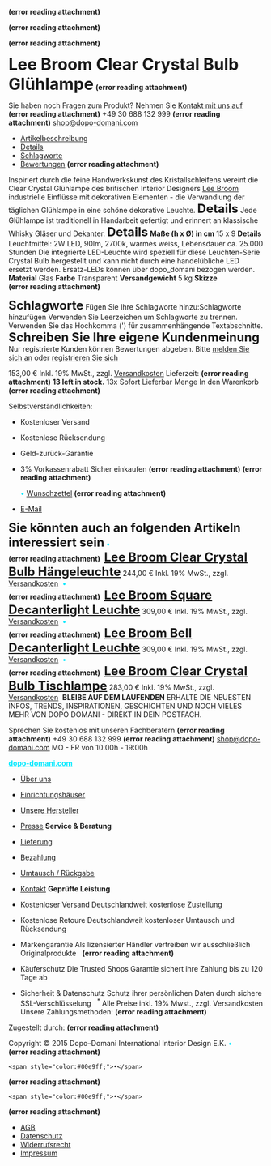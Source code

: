 **(error reading attachment)**
 
 **(error reading attachment)**
 
 **(error reading attachment)**
 


<span style="font-size:24pt;color:#000ff;"><b>Lee Broom Clear Crystal Bulb Glühlampe</b></span>
 **(error reading attachment)**

<span style="color:#000ff;">Sie haben noch Fragen zum Produkt? Nehmen Sie</span> <a href="http://www.dopo-domani.com/de/kontakt/" rel="noopener" class="external-link" target="_blank" style="color:#dca0dff;"><u>Kontakt mit uns auf</u></a>
 **(error reading attachment)**
 <span style="color:#000ff;">+49 30 688 132 999</span>
 **(error reading attachment)**
 <a href="mailto:shop@dopo-domani.com" rel="noopener" class="external-link" target="_blank" style="color:#dca0dff;"><u>shop@dopo-domani.com</u></a>
- <a href="http://www.dopo-domani.com/de/lee-broom-clear-crystal-bulb-gluehlampe.html#" rel="noopener" class="external-link" target="_blank" style="color:#dca0dff;"><u>Artikelbeschreibung</u></a>
- <a href="http://www.dopo-domani.com/de/lee-broom-clear-crystal-bulb-gluehlampe.html#" rel="noopener" class="external-link" target="_blank" style="color:#dca0dff;"><u>Details</u></a>
- <a href="http://www.dopo-domani.com/de/lee-broom-clear-crystal-bulb-gluehlampe.html#" rel="noopener" class="external-link" target="_blank" style="color:#dca0dff;"><u>Schlagworte</u></a>
- <a href="http://www.dopo-domani.com/de/lee-broom-clear-crystal-bulb-gluehlampe.html#" rel="noopener" class="external-link" target="_blank" style="color:#dca0dff;"><u>Bewertungen</u></a>
 **(error reading attachment)**

<span style="color:#000ff;">Inspiriert durch die feine Handwerkskunst des Kristallschleifens vereint die Clear Crystal Glühlampe des britischen Interior Designers</span> <a href="http://www.dopo-domani.com/de/lee-broom" rel="noopener" class="external-link" target="_blank" style="color:#dca0dff;"><u>Lee Broom</u></a> <span style="color:#000ff;">industrielle Einflüsse mit dekorativen Elementen - die Verwandlung der täglichen Glühlampe in eine schöne dekorative Leuchte.</span>
<span style="font-size:18pt;color:#000ff;"><b>Details</b></span>
<span style="color:#000ff;">Jede Glühlampe ist traditionell in Handarbeit gefertigt und erinnert an klassische Whisky Gläser und Dekanter.</span>
<span style="font-size:18pt;color:#000ff;"><b>Details</b></span>
<span style="color:#000ff;"><b>Maße (h x Ø) in cm</b></span>	<span style="color:#000ff;">15 x 9</span>
<span style="color:#000ff;"><b>Details</b></span>	<span style="color:#000ff;">Leuchtmittel: 2W LED, 90lm, 2700k, warmes weiss, Lebensdauer ca. 25.000 Stunden Die integrierte LED-Leuchte wird speziell für diese Leuchten-Serie Crystal Bulb hergestellt und kann nicht durch eine handelübliche LED ersetzt werden. Ersatz-LEDs können über dopo_domani bezogen werden.</span>
<span style="color:#000ff;"><b>Material</b></span>	<span style="color:#000ff;">Glas</span>
<span style="color:#000ff;"><b>Farbe</b></span>	<span style="color:#000ff;">Transparent</span>
<span style="color:#000ff;"><b>Versandgewicht</b></span>	<span style="color:#000ff;">5 kg</span>
<span style="color:#000ff;"><b>Skizze</b></span>	
 **(error reading attachment)**

<span style="font-size:18pt;color:#000ff;"><b>Schlagworte</b></span>
<span style="color:#000ff;">Fügen Sie Ihre Schlagworte hinzu:Schlagworte hinzufügen</span>
<span style="color:#000ff;">Verwenden Sie Leerzeichen um Schlagworte zu trennen. Verwenden Sie das Hochkomma (') für zusammenhängende Textabschnitte.</span>
<span style="font-size:18pt;color:#000ff;"><b>Schreiben Sie Ihre eigene Kundenmeinung</b></span>
<span style="color:#000ff;">Nur registrierte Kunden können Bewertungen abgeben. Bitte</span> <a href="https://www.dopo-domani.com/de/customer/account/login/referer/aHR0cDovL3d3dy5kb3BvLWRvbWFuaS5jb20vZGUvY2F0YWxvZy9wcm9kdWN0L3ZpZXcvaWQvOTcxOS8_X19fU0lEPVUjcmV2aWV3LWZvcm0,/" rel="noopener" class="external-link" target="_blank" style="color:#dca0dff;"><u>melden Sie sich an</u></a> <span style="color:#000ff;">oder</span> <a href="https://www.dopo-domani.com/de/customer/account/create/" rel="noopener" class="external-link" target="_blank" style="color:#dca0dff;"><u>registrieren Sie sich</u></a>
 
<span style="color:#000ff;">153,00 €</span>
<span style="color:#000ff;">Inkl. 19% MwSt., zzgl.</span> <a href="http://www.dopo-domani.com/de/lieferung" rel="noopener" class="external-link" target="_blank" style="color:#dca0dff;"><u>Versandkosten</u></a>
<span style="color:#000ff;">Lieferzeit:</span> 
 **(error reading attachment)**
<span style="color:#000ff;"><b>13 left in stock.</b></span> <span style="color:#000ff;">13x Sofort Lieferbar</span>
<span style="color:#000ff;">Menge</span>
<span style="color:#000ff;">In den Warenkorb</span>
 **(error reading attachment)**

<span style="color:#000ff;">Selbstverständlichkeiten:</span>
- <span style="color:#000ff;">Kostenloser Versand</span>
- <span style="color:#000ff;">Kostenlose Rücksendung</span>
- <span style="color:#000ff;">Geld-zurück-Garantie</span>
- <span style="color:#000ff;">3% Vorkassenrabatt</span>
<span style="color:#000ff;">Sicher einkaufen</span> 
 **(error reading attachment)**
 **(error reading attachment)**

	<span style="color:#00e9ff;">•</span>	<a href="http://www.dopo-domani.com/de/lee-broom-clear-crystal-bulb-gluehlampe.html#" rel="noopener" class="external-link" target="_blank" style="color:#dca0dff;"><u>Wunschzettel</u></a>
 **(error reading attachment)**

- <a href="http://www.dopo-domani.com/de/sendfriend/product/send/id/9719/" rel="noopener" class="external-link" target="_blank" style="color:#dca0dff;"><u>E-Mail</u></a>  


<span style="font-size:18pt;color:#000ff;"><b>Sie könnten auch an folgenden Artikeln interessiert sein</b></span>
	<span style="color:#00e9ff;">•</span>	
 **(error reading attachment)**
 <a href="http://www.dopo-domani.com/de/lee-broom-clear-crystal-bulb-haengeleuchte.html" rel="noopener" class="external-link" target="_blank" style="font-size:18pt;color:#dca0dff;"><b><u>Lee Broom Clear Crystal Bulb Hängeleuchte</u></b></a> <span style="color:#000ff;">244,00 € Inkl. 19% MwSt., zzgl.</span> <a href="http://www.dopo-domani.com/de/lieferung" rel="noopener" class="external-link" target="_blank" style="color:#dca0dff;"><u>Versandkosten</u></a> 
	<span style="color:#00e9ff;">•</span>	
 **(error reading attachment)**
 <a href="http://www.dopo-domani.com/de/lee-broom-square-decanterlight-leuchte.html" rel="noopener" class="external-link" target="_blank" style="font-size:18pt;color:#dca0dff;"><b><u>Lee Broom Square Decanterlight Leuchte</u></b></a> <span style="color:#000ff;">309,00 € Inkl. 19% MwSt., zzgl.</span> <a href="http://www.dopo-domani.com/de/lieferung" rel="noopener" class="external-link" target="_blank" style="color:#dca0dff;"><u>Versandkosten</u></a> 
	<span style="color:#00e9ff;">•</span>	
 **(error reading attachment)**
 <a href="http://www.dopo-domani.com/de/lee-broom-bell-decanterlight-leuchte.html" rel="noopener" class="external-link" target="_blank" style="font-size:18pt;color:#dca0dff;"><b><u>Lee Broom Bell Decanterlight Leuchte</u></b></a> <span style="color:#000ff;">309,00 € Inkl. 19% MwSt., zzgl.</span> <a href="http://www.dopo-domani.com/de/lieferung" rel="noopener" class="external-link" target="_blank" style="color:#dca0dff;"><u>Versandkosten</u></a> 
	<span style="color:#00e9ff;">•</span>	
 **(error reading attachment)**
 <a href="http://www.dopo-domani.com/de/lee-broom-clear-crystal-bulb-tischlampe.html" rel="noopener" class="external-link" target="_blank" style="font-size:18pt;color:#dca0dff;"><b><u>Lee Broom Clear Crystal Bulb Tischlampe</u></b></a> <span style="color:#000ff;">283,00 € Inkl. 19% MwSt., zzgl.</span> <a href="http://www.dopo-domani.com/de/lieferung" rel="noopener" class="external-link" target="_blank" style="color:#dca0dff;"><u>Versandkosten</u></a> 
<span style="color:#000ff;"><b>BLEIBE AUF DEM LAUFENDEN</b></span>
<span style="color:#000ff;">ERHALTE DIE NEUESTEN INFOS, TRENDS, INSPIRATIONEN, GESCHICHTEN</span>
<span style="color:#000ff;">UND NOCH VIELES MEHR VON DOPO DOMANI - DIREKT IN DEIN POSTFACH.</span>

<span style="color:#000ff;">Sprechen Sie kostenlos mit unseren Fachberatern</span>
 **(error reading attachment)**
 <span style="color:#000ff;">+49 30 688 132 999</span>
 **(error reading attachment)**
 <a href="mailto:shop@dopo-domani.com" rel="noopener" class="external-link" target="_blank" style="color:#dca0dff;"><u>shop@dopo-domani.com</u></a>
<span style="color:#000ff;">MO - FR von 10:00h - 19:00h</span>

<a href="http://dopo-domani.com/" rel="noopener" class="external-link" target="_blank" style="color:#00e9ff;"><b><u>dopo-domani.com</u></b></a>
- <a href="http://www.dopo-domani.com/de/ueberuns/" rel="noopener" class="external-link" target="_blank" style="color:#dca0dff;"><u>Über uns</u></a>
- <a href="http://www.dopo-domani.com/de/einrichtungshaeuser/" rel="noopener" class="external-link" target="_blank" style="color:#dca0dff;"><u>Einrichtungshäuser</u></a>
- <a href="http://www.dopo-domani.com/de/manufacturer/" rel="noopener" class="external-link" target="_blank" style="color:#dca0dff;"><u>Unsere Hersteller</u></a>
- <a href="http://www.dopo-domani.com/de/presse/" rel="noopener" class="external-link" target="_blank" style="color:#dca0dff;"><u>Presse</u></a>
<span style="color:#000ff;"><b>Service & Beratung</b></span>
- <a href="http://www.dopo-domani.com/de/lieferinformationen/" rel="noopener" class="external-link" target="_blank" style="color:#dca0dff;"><u>Lieferung</u></a>
- <a href="http://www.dopo-domani.com/de/bezahlung/" rel="noopener" class="external-link" target="_blank" style="color:#dca0dff;"><u>Bezahlung</u></a>
- <a href="http://www.dopo-domani.com/de/umtausch/" rel="noopener" class="external-link" target="_blank" style="color:#dca0dff;"><u>Umtausch / Rückgabe</u></a>
- <a href="http://www.dopo-domani.com/de/kontakt/" rel="noopener" class="external-link" target="_blank" style="color:#dca0dff;"><u>Kontakt</u></a>
<span style="color:#000ff;"><b>Geprüfte Leistung</b></span>
- <span style="color:#000ff;">Kostenloser Versand Deutschlandweit kostenlose Zustellung</span>  
- <span style="color:#000ff;">Kostenlose Retoure Deutschlandweit kostenloser Umtausch und Rücksendung</span>  
- <span style="color:#000ff;">Markengarantie Als lizensierter Händler vertreiben wir ausschließlich Originalprodukte</span>  
 **(error reading attachment)**

- <span style="color:#000ff;">Käuferschutz Die Trusted Shops Garantie sichert ihre Zahlung bis zu 120 Tage ab</span>  
- <span style="color:#000ff;">Sicherheit & Datenschutz Schutz ihrer persönlichen Daten durch sichere SSL-Verschlüsselung</span>  
<span style="color:#000ff;"><sup>*</sup></span> <span style="color:#000ff;">Alle Preise inkl. 19% Mwst., zzgl. Versandkosten</span>
<span style="color:#000ff;">Unsere Zahlungsmethoden:</span> 
 **(error reading attachment)**

<span style="color:#000ff;">Zugestellt durch:</span> 
 **(error reading attachment)**


<span style="color:#000ff;">Copyright © 2015 Dopo–Domani International Interior Design E.K.</span>
	<span style="color:#00e9ff;">•</span>	
 **(error reading attachment)**

	<span style="color:#00e9ff;">•</span>	
 **(error reading attachment)**

	<span style="color:#00e9ff;">•</span>	
 **(error reading attachment)**

- <a href="http://www.dopo-domani.com/de/agb/" rel="noopener" class="external-link" target="_blank" style="color:#dca0dff;"><u>AGB</u></a>
- <a href="http://www.dopo-domani.com/de/datenschutz/" rel="noopener" class="external-link" target="_blank" style="color:#dca0dff;"><u>Datenschutz</u></a>
- <a href="http://www.dopo-domani.com/de/widerruf/" rel="noopener" class="external-link" target="_blank" style="color:#dca0dff;"><u>Widerrufsrecht</u></a>
- <a href="http://www.dopo-domani.com/de/impressum/" rel="noopener" class="external-link" target="_blank" style="color:#dca0dff;"><u>Impressum</u></a>